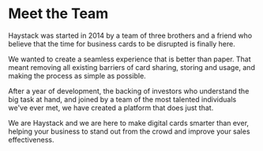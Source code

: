 # Meet the Team

Haystack was started in 2014 by a team of three brothers and a friend who believe that the time for business cards to be disrupted is finally here.

We wanted to create a seamless experience that is better than paper. That meant removing all existing barriers of card sharing, storing and usage, and making the process as simple as possible. 

After a year of development, the backing of investors who understand the big task at hand, and joined by a team of the most talented individuals we've ever met, we have created a platform that does just that.

We are Haystack and we are here to make digital cards smarter than ever, helping your business to stand out from the crowd and improve your sales effectiveness.